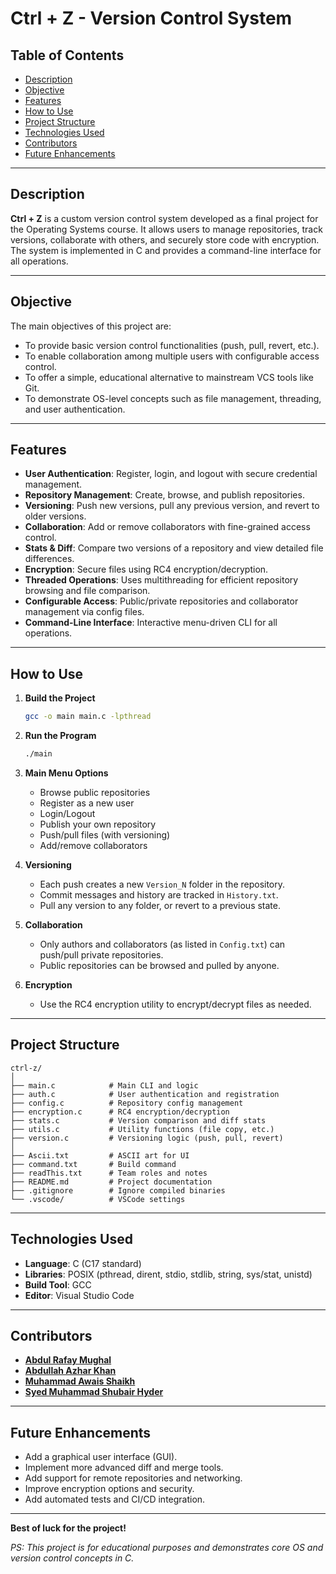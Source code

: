 
# **Ctrl + Z - Version Control System**

## **Table of Contents**

- [Description](#description)
- [Objective](#objective)
- [Features](#features)
- [How to Use](#how-to-use)
- [Project Structure](#project-structure)
- [Technologies Used](#technologies-used)
- [Contributors](#contributors)
- [Future Enhancements](#future-enhancements)

---

## **Description**

**Ctrl + Z** is a custom version control system developed as a final project for the Operating Systems course. It allows users to manage repositories, track versions, collaborate with others, and securely store code with encryption. The system is implemented in C and provides a command-line interface for all operations.

---

## **Objective**

The main objectives of this project are:

- To provide basic version control functionalities (push, pull, revert, etc.).
- To enable collaboration among multiple users with configurable access control.
- To offer a simple, educational alternative to mainstream VCS tools like Git.
- To demonstrate OS-level concepts such as file management, threading, and user authentication.

---

## **Features**

- **User Authentication**: Register, login, and logout with secure credential management.
- **Repository Management**: Create, browse, and publish repositories.
- **Versioning**: Push new versions, pull any previous version, and revert to older versions.
- **Collaboration**: Add or remove collaborators with fine-grained access control.
- **Stats & Diff**: Compare two versions of a repository and view detailed file differences.
- **Encryption**: Secure files using RC4 encryption/decryption.
- **Threaded Operations**: Uses multithreading for efficient repository browsing and file comparison.
- **Configurable Access**: Public/private repositories and collaborator management via config files.
- **Command-Line Interface**: Interactive menu-driven CLI for all operations.

---

## **How to Use**

1. **Build the Project**

   ```sh
   gcc -o main main.c -lpthread
   ```
2. **Run the Program**

   ```sh
   ./main
   ```
3. **Main Menu Options**

   - Browse public repositories
   - Register as a new user
   - Login/Logout
   - Publish your own repository
   - Push/pull files (with versioning)
   - Add/remove collaborators
4. **Versioning**

   - Each push creates a new `Version_N` folder in the repository.
   - Commit messages and history are tracked in `History.txt`.
   - Pull any version to any folder, or revert to a previous state.
5. **Collaboration**

   - Only authors and collaborators (as listed in `Config.txt`) can push/pull private repositories.
   - Public repositories can be browsed and pulled by anyone.
6. **Encryption**

   - Use the RC4 encryption utility to encrypt/decrypt files as needed.

---

## **Project Structure**

```
ctrl-z/
│
├── main.c            # Main CLI and logic
├── auth.c            # User authentication and registration
├── config.c          # Repository config management
├── encryption.c      # RC4 encryption/decryption
├── stats.c           # Version comparison and diff stats
├── utils.c           # Utility functions (file copy, etc.)
├── version.c         # Versioning logic (push, pull, revert)
│
├── Ascii.txt         # ASCII art for UI
├── command.txt       # Build command
├── readThis.txt      # Team roles and notes
├── README.md         # Project documentation
├── .gitignore        # Ignore compiled binaries
└── .vscode/          # VSCode settings
```

---

## **Technologies Used**

- **Language**: C (C17 standard)
- **Libraries**: POSIX (pthread, dirent, stdio, stdlib, string, sys/stat, unistd)
- **Build Tool**: GCC
- **Editor**: Visual Studio Code

---

## **Contributors**

- **[Abdul Rafay Mughal](https://github.com/abdul-rafay-mughal)**
- **[Abdullah Azhar Khan](https://github.com/abdullahazharkhan)**
- **[Muhammad Awais Shaikh](https://github.com/codexbegin14)**
- **[Syed Muhammad Shubair Hyder](https://github.com/SyedMuhammadShubairHyder)**

---

## **Future Enhancements**

- Add a graphical user interface (GUI).
- Implement more advanced diff and merge tools.
- Add support for remote repositories and networking.
- Improve encryption options and security.
- Add automated tests and CI/CD integration.

---

**Best of luck for the project!**

_PS: This project is for educational purposes and demonstrates core OS and version control concepts in C._
